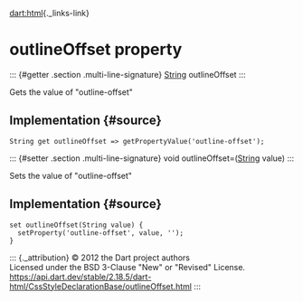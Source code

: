 [dart:html](../../dart-html/dart-html-library){._links-link}

outlineOffset property
======================

::: {#getter .section .multi-line-signature}
[String](../../dart-core/string-class) outlineOffset
:::

Gets the value of \"outline-offset\"

Implementation {#source}
--------------

``` {.language-dart data-language="dart"}
String get outlineOffset => getPropertyValue('outline-offset');
```

::: {#setter .section .multi-line-signature}
void outlineOffset=([String](../../dart-core/string-class) value)
:::

Sets the value of \"outline-offset\"

Implementation {#source}
--------------

``` {.language-dart data-language="dart"}
set outlineOffset(String value) {
  setProperty('outline-offset', value, '');
}
```

::: {._attribution}
© 2012 the Dart project authors\
Licensed under the BSD 3-Clause \"New\" or \"Revised\" License.\
<https://api.dart.dev/stable/2.18.5/dart-html/CssStyleDeclarationBase/outlineOffset.html>
:::
